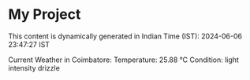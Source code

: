 # My Project

This content is dynamically generated in Indian Time (IST): 2024-06-06 23:47:27 IST


Current Weather in Coimbatore:
Temperature: 25.88 °C
Condition: light intensity drizzle
